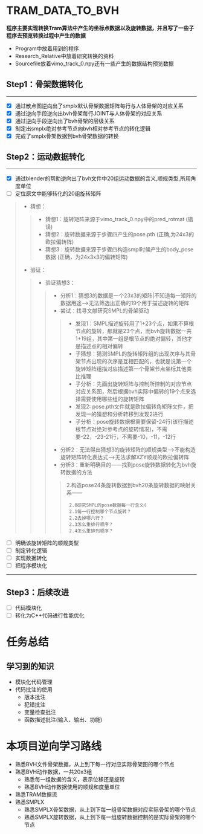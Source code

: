 # TRAM_DATA_TO_BVH
**程序主要实现转换Tram算法中产生的坐标点数据以及旋转数据，并且写了一些子程序去预览转换过程中产生的数据**





- Program中放着用到的程序
- Research_Relative中放着研究转换的资料
- Sourcefile放着vimo_track_0.npy还有一些产生的数据结构预览数据

## Step1：骨架数据转化

---
- [x] 通过散点图逆向出了smplx默认骨架数据矩阵每行与人体骨架的对应关系
- [x] 通过逆向手段逆向出bvh骨架每行JOINT与人体骨架的对应关系
- [x] 通过逆向手段逆向出了bvh骨架的层级关系
- [x] 制定出smplx绝对参考节点向bvh相对参考节点的转化逻辑   
- [x] 完成了smplx骨架数据到bvh骨架数据的转换
## Step2：运动数据转化
---
- [x] 通过blender的帮助逆向出了bvh文件中20组运动数据的含义,顺规类型,所用角度单位
- [ ] 定位原文中能够转化的20组旋转矩阵
> - 猜想：
>> - 猜想1：旋转矩阵来源于vimo_track_0.npy中的pred_rotmat (错误)
>> - 猜想2：旋转数据来源于步骤四产生的pose.pth (正确,为24x3的欧拉偏转阵)
>> - 猜想3：旋转数据来源于步骤四构造smpl时候产生的body_pose数据 (正确，为24x3x3的偏转矩阵)
> - 验证：
>> - 验证猜想3：
>>> - 分析1：猜想3的数据是一个23x3的矩阵|不知道每一矩阵的数据用途-->无法筛选出正确的19个用于描述旋转的矩阵
>>> - 尝试：找寻文献研究SMPL的骨架驱动
>>>> - 发现1：SMPL描述旋转用了1+23个点，如果不算根节点的旋转，那就是23个点，而bvh旋转数据一共1+19组，其中第一组是根节点的绝对偏转，其他才是描述点的相对偏转
>>>> - 子猜想：猜测SMPL的旋转矩阵组的出现次序与其骨架节点出现的次序是互相匹配的，也就是说第一个旋转矩阵组描对应描述第一个骨架节点坐标其他类比推理
>>>> - 子分析：先画出旋转矩阵与控制所控制的对应节点对应关系图，然后根据bvh实际中偏转的19个点来选择需要使用哪些组的旋转矩阵
>>>> - 发现2: pose.pth文件就是欧拉偏转角矩阵文件，把发现一的猜想和分析转移到发现2进行
>>>> - 子分析：pose旋转数据根需要保留-24行(该行描述根节点对绝对参考点的旋转情况)，不需要-22，-23-21行，不需要-10，-11，-12行
>>> - 分析2：无法得出猜想3的旋转矩阵的顺规类型-->不能构造旋转矩阵转化表达式-->无法求解XZY顺规的欧拉偏转阵
>>> - 分析3：重新明确目的——找到pose旋转数据转化为bvh旋转数据的方法
>>>  
>>>> 2.构造pose24条旋转数据到bvh20条旋转数据的映射关系——
>>>> 
>>>>      2.0研究SMPL的pose数据每一行含义(
>>>>      2.1每一行控制哪个节点旋转？
>>>>      2.2去掉哪六行？
>>>>      2.3怎么重排行顺序？
>>>>      2.4怎么重排列顺序？
- [ ] 明确该旋转矩阵的顺规类型
- [ ] 制定转化逻辑
- [ ] 实现数据转化
- [ ] 把程序模块化

---
## Step3：后续改进
- [ ] 代码模块化
- [ ] 转化为C++代码进行性能优化
# 任务总结
## 学习到的知识
- 模块化代码管理
- 代码批注的使用
  - 版本批注
  - 犯错批注
  - 变量检查批注
  - 函数描述批注(输入、输出、功能)
# 本项目逆向学习路线
- 熟悉BVH文件骨架数据，从上到下每一行对应实际骨架图的哪个节点
- 熟悉BVH动作数据，一共20x3组
   - 熟悉每一组数据的含义，表示位移还是旋转
   - 熟悉BVH动作数据使用的顺规和度量单位
- 熟悉TRAM数据流
- 熟悉SMPLX
  - 熟悉SMPLX骨架数据，从上到下每一组骨架数据对应实际骨架的哪个节点
  - 熟悉SMPLX旋转数据，从上到下每一组旋转数据控制的是实际骨架的哪个节点
